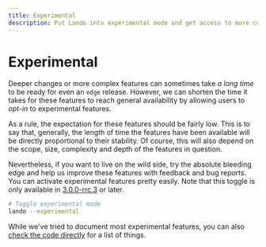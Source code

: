 ```yaml
---
title: Experimental
description: Put Lando into experimental mode and get access to more cutting edge features.
---
```


# Experimental

Deeper changes or more complex features can sometimes take _a long time_ to be ready for even an `edge` release. However, we can shorten the time it takes for these features to reach general availability by allowing users to _opt-in_ to experimental features.

As a rule, the expectation for these features should be fairly low. This is to say that, generally, the length of time the features have been available will be directly proportional to their stability. Of course, this will also depend on the scope, size, complexity and depth of the features in question.

Nevertheless, if you want to live on the wild side, try the absolute bleeding edge and help us improve these features with feedback and bug reports. You can activate experimental features pretty easily. Note that this toggle is only available in [3.0.0-rrc.3](https://github.com/lando/lando/releases/tag/v3.0.0-rrc.3) or later.

```bash
# Toggle experimental mode
lando --experimental
```

While we've tried to document most experimental features, you can also [check the code directly](https://github.com/lando/core/tree/main/experimental/lando-experimental) for a list of things.
